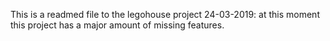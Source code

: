 This is a readmed file to the legohouse project
24-03-2019: at this moment this project has a major amount of missing features. 
